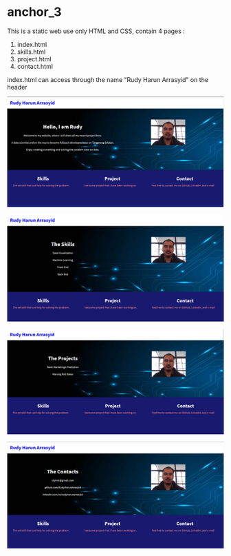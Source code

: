 # anchor_3

This is a static web use only HTML and CSS, contain 4 pages :
1. index.html
2. skills.html
3. project.html
4. contact.html

index.html can access through the name "Rudy Harun Arrasyid" on the header

![Alt text](img/index.png)

![Alt text](img/skill.png)

![Alt text](img/project.png)

![Alt text](img/contact.png)
